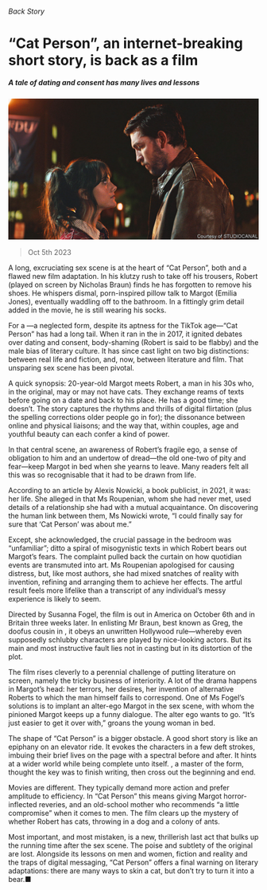 ###### Back Story

# “Cat Person”, an internet-breaking short story, is back as a film 

##### A tale of dating and consent has many lives and lessons 

![image](images/20231007_CUP004.jpg) 

> Oct 5th 2023 

A long, excruciating sex scene is at the heart of “Cat Person”, both  and a flawed new film adaptation. In his klutzy rush to take off his trousers, Robert (played on screen by Nicholas Braun) finds he has forgotten to remove his shoes. He whispers dismal, porn-inspired pillow talk to Margot (Emilia Jones), eventually waddling off to the bathroom. In a fittingly grim detail added in the movie, he is still wearing his socks.

For a —a neglected form, despite its aptness for the TikTok age—“Cat Person” has had a long tail. When it ran in the  in 2017, it ignited debates over dating and consent, body-shaming (Robert is said to be flabby) and the male bias of literary culture. It has since cast light on two big distinctions: between real life and fiction, and, now, between literature and film. That unsparing sex scene has been pivotal.

A quick synopsis: 20-year-old Margot meets Robert, a man in his 30s who, in the original, may or may not have cats. They exchange reams of texts before going on a date and back to his place. He has a good time; she doesn’t. The story captures the rhythms and thrills of digital flirtation (plus the spelling corrections older people go in for); the dissonance between online and physical liaisons; and the way that, within couples, age and youthful beauty can each confer a kind of power.

In that central scene, an awareness of Robert’s fragile ego, a sense of obligation to him and an undertow of dread—the old one-two of pity and fear—keep Margot in bed when she yearns to leave. Many readers felt all this was so recognisable that it had to be drawn from life.

According to an article by Alexis Nowicki, a book publicist, in 2021, it was: her life. She alleged in  that Ms Roupenian, whom she had never met, used details of a relationship she had with a mutual acquaintance. On discovering the human link between them, Ms Nowicki wrote, “I could finally say for sure that ‘Cat Person’ was about me.” 

Except, she acknowledged, the crucial passage in the bedroom was “unfamiliar”; ditto a spiral of misogynistic texts in which Robert bears out Margot’s fears. The complaint pulled back the curtain on how quotidian events are transmuted into art. Ms Roupenian apologised for causing distress, but, like most authors, she had mixed snatches of reality with invention, refining and arranging them to achieve her effects. The artful result feels more lifelike than a transcript of any individual’s messy experience is likely to seem.

Directed by Susanna Fogel, the film is out in America on October 6th and in Britain three weeks later. In enlisting Mr Braun, best known as Greg, the doofus cousin in , it obeys an unwritten Hollywood rule—whereby even supposedly schlubby characters are played by nice-looking actors. But its main and most instructive fault lies not in casting but in its distortion of the plot.

The film rises cleverly to a perennial challenge of putting literature on screen, namely the tricky business of interiority. A lot of the drama happens in Margot’s head: her terrors, her desires, her invention of alternative Roberts to which the man himself fails to correspond. One of Ms Fogel’s solutions is to implant an alter-ego Margot in the sex scene, with whom the pinioned Margot keeps up a funny dialogue. The alter ego wants to go. “It’s just easier to get it over with,” groans the young woman in bed.

The shape of “Cat Person” is a bigger obstacle. A good short story is like an epiphany on an elevator ride. It evokes the characters in a few deft strokes, imbuing their brief lives on the page with a spectral before and after. It hints at a wider world while being complete unto itself. , a master of the form, thought the key was to finish writing, then cross out the beginning and end.

Movies are different. They typically demand more action and prefer amplitude to efficiency. In “Cat Person” this means giving Margot horror-inflected reveries, and an old-school mother who recommends “a little compromise” when it comes to men. The film clears up the mystery of whether Robert has cats, throwing in a dog and a colony of ants.

Most important, and most mistaken, is a new, thrillerish last act that bulks up the running time after the sex scene. The poise and subtlety of the original are lost. Alongside its lessons on men and women, fiction and reality and the traps of digital messaging, “Cat Person” offers a final warning on literary adaptations: there are many ways to skin a cat, but don’t try to turn it into a bear.■






